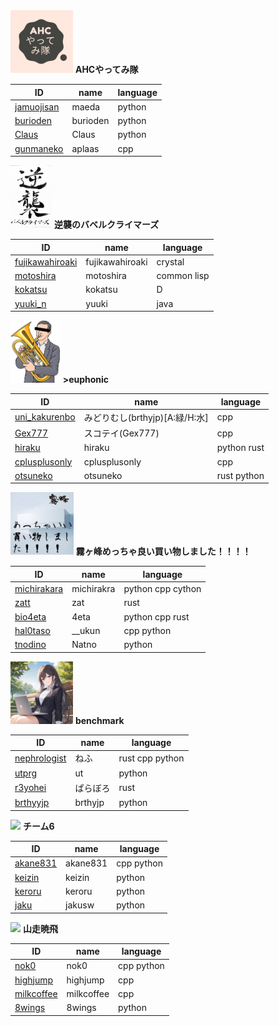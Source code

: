 <img src="./team1.jpg" height="100">
<strong>AHCやってみ隊</strong>

| ID                                                | name     | language |
| ------------------------------------------------- | -------- | -------- |
| [jamuojisan](https://atcoder.jp/users/jamuojisan) | maeda    | python   |
| [burioden](https://atcoder.jp/users/burioden)     | burioden | python   |
| [Claus](https://atcoder.jp/users/Claus)           | Claus    | python   |
| [gunmaneko](https://atcoder.jp/users/gunmaneko)   | aplaas   | cpp      |


<img src="./team2.jpg" height="100">
<strong>逆襲のバベルクライマーズ</strong>


| ID                                                          | name            | language    |
| ----------------------------------------------------------- | --------------- | ----------- |
| [fujikawahiroaki](https://atcoder.jp/users/fujikawahiroaki) | fujikawahiroaki | crystal     |
| [motoshira](https://atcoder.jp/users/motoshira)             | motoshira       | common lisp |
| [kokatsu](https://atcoder.jp/users/kokatsu)                 | kokatsu         | D           |
| [yuuki_n](https://atcoder.jp/users/yuuki_n)                 | yuuki           | java        |


<img src="./team3.jpg" height="100">
<strong>>euphonic</strong>


| ID                                                      | name                           | language    |
| ------------------------------------------------------- | ------------------------------ | ----------- |
| [uni_kakurenbo](https://atcoder.jp/users/uni_kakurenbo) | みどりむし(brthyjp)[A:緑/H:水] | cpp         |
| [Gex777](https://atcoder.jp/users/Gex777)               | スコテイ(Gex777)               | cpp         |
| [hiraku](https://atcoder.jp/users/hiraku)               | hiraku                         | python rust |
| [cplusplusonly](https://atcoder.jp/users/cplusplusonly) | cplusplusonly                  | cpp         |
| [otsuneko](https://atcoder.jp/users/otsuneko)           | otsuneko                       | rust python |

<img src="./team4.jpg" height="100">
<strong>霧ヶ峰めっちゃ良い買い物しました！！！！</strong>


| ID                                                  | name       | language          |
| --------------------------------------------------- | ---------- | ----------------- |
| [michirakara](https://atcoder.jp/users/michirakara) | michirakra | python cpp cython |
| [zatt](https://atcoder.jp/users/zatt)               | zat        | rust              |
| [bio4eta](https://atcoder.jp/users/bio4eta)         | 4eta       | python cpp rust   |
| [hal0taso](https://atcoder.jp/users/hal0taso)       | __ukun     | cpp python        |
| [tnodino](https://atcoder.jp/users/tnodino)         | Natno      | python            |

<img src="./team5.jpg" height="100">
<strong>benchmark</strong>



| ID                                                    | name     | language        |
| ----------------------------------------------------- | -------- | --------------- |
| [nephrologist](https://atcoder.jp/users/nephrologist) | ねふ     | rust cpp python |
| [utprg](https://atcoder.jp/users/utprg)               | ut       | python          |
| [r3yohei](https://atcoder.jp/users/r3yohei)           | ぱらぼろ | rust            |
| [brthyyjp](https://atcoder.jp/users/brthyyjp)         | brthyjp  | python          |


<img src="./team6.png" height="100">
<strong>チーム6</strong>



| ID                                            | name     | language   |
| --------------------------------------------- | -------- | ---------- |
| [akane831](https://atcoder.jp/users/akane831) | akane831 | cpp python |
| [keizin](https://atcoder.jp/users/keizin)     | keizin   | python     |
| [keroru](https://atcoder.jp/users/keroru)     | keroru   | python     |
| [jaku](https://atcoder.jp/users/jaku)         | jakusw   | python     |

<img src="./team7.png" height="100">
<strong>山走暁飛</strong>



| ID                                                | name       | language   |
| ------------------------------------------------- | ---------- | ---------- |
| [nok0](https://atcoder.jp/users/nok0)             | nok0       | cpp python |
| [highjump](https://atcoder.jp/users/highjump)     | highjump   | cpp        |
| [milkcoffee](https://atcoder.jp/users/milkcoffee) | milkcoffee | cpp        |
| [8wings](https://atcoder.jp/users/8wings)         | 8wings     | python     |
